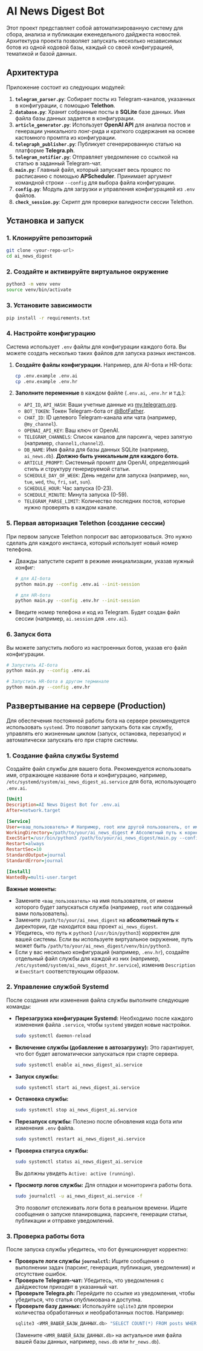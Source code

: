 # AI News Digest Bot

Этот проект представляет собой автоматизированную систему для сбора, анализа и публикации еженедельного дайджеста новостей. Архитектура проекта позволяет запускать несколько независимых ботов из одной кодовой базы, каждый со своей конфигурацией, тематикой и базой данных.

## Архитектура

Приложение состоит из следующих модулей:

1.  **`telegram_parser.py`**: Собирает посты из Telegram-каналов, указанных в конфигурации, с помощью **Telethon**.
2.  **`database.py`**: Хранит собранные посты в **SQLite** базе данных. Имя файла базы данных задается в конфигурации.
3.  **`article_generator.py`**: Использует **OpenAI API** для анализа постов и генерации уникального лонг-рида и краткого содержания на основе кастомного промпта из конфигурации.
4.  **`telegraph_publisher.py`**: Публикует сгенерированную статью на платформе **Telegra.ph**.
5.  **`telegram_notifier.py`**: Отправляет уведомление со ссылкой на статью в заданный Telegram-чат.
6.  **`main.py`**: Главный файл, который запускает весь процесс по расписанию с помощью **APScheduler**. Принимает аргумент командной строки `--config` для выбора файла конфигурации.
7.  **`config.py`**: Модуль для загрузки и управления конфигурацией из `.env` файлов.
8.  **`check_session.py`**: Скрипт для проверки валидности сессии Telethon.

## Установка и запуск

### 1. Клонируйте репозиторий
```bash
git clone <your-repo-url>
cd ai_news_digest
```

### 2. Создайте и активируйте виртуальное окружение
```bash
python3 -m venv venv
source venv/bin/activate
```

### 3. Установите зависимости
```bash
pip install -r requirements.txt
```

### 4. Настройте конфигурацию

Система использует `.env` файлы для конфигурации каждого бота. Вы можете создать несколько таких файлов для запуска разных инстансов.

1.  **Создайте файлы конфигурации.** Например, для AI-бота и HR-бота:
    ```bash
    cp .env.example .env.ai
    cp .env.example .env.hr
    ```

2.  **Заполните переменные** в каждом файле (`.env.ai`, `.env.hr` и т.д.):
    *   `API_ID`, `API_HASH`: Ваши учетные данные из [my.telegram.org](https://my.telegram.org).
    *   `BOT_TOKEN`: Токен Telegram-бота от [@BotFather](https://t.me/BotFather).
    *   `CHAT_ID`: ID целевого Telegram-канала или чата (например, `@my_channel`).
    *   `OPENAI_API_KEY`: Ваш ключ от OpenAI.
    *   `TELEGRAM_CHANNELS`: Список каналов для парсинга, через запятую (например, `channel1,channel2`).
    *   `DB_NAME`: Имя файла для базы данных SQLite (например, `ai_news.db`). **Должно быть уникальным для каждого бота.**
    *   `ARTICLE_PROMPT`: Системный промпт для OpenAI, определяющий стиль и структуру генерируемой статьи.
    *   `SCHEDULE_DAY_OF_WEEK`: День недели для запуска (например, `mon`, `tue`, `wed`, `thu`, `fri`, `sat`, `sun`).
    *   `SCHEDULE_HOUR`: Час запуска (0-23).
    *   `SCHEDULE_MINUTE`: Минута запуска (0-59).
    *   `TELEGRAM_PARSE_LIMIT`: Количество последних постов, которые нужно проверять в каждом канале.

### 5. Первая авторизация Telethon (создание сессии)

При первом запуске Telethon попросит вас авторизоваться. Это нужно сделать для каждого инстанса, который использует новый номер телефона.

*   Дважды запустите скрипт в режиме инициализации, указав нужный конфиг:
    ```bash
    # для AI-бота
    python main.py --config .env.ai --init-session
    
    # для HR-бота
    python main.py --config .env.hr --init-session
    ```
*   Введите номер телефона и код из Telegram. Будет создан файл сессии (например, `ai.session` для `.env.ai`).

### 6. Запуск бота

Вы можете запустить любого из настроенных ботов, указав его файл конфигурации.

```bash
# Запустить AI-бота
python main.py --config .env.ai

# Запустить HR-бота в другом терминале
python main.py --config .env.hr
```

## Развертывание на сервере (Production)

Для обеспечения постоянной работы бота на сервере рекомендуется использовать `systemd`. Это позволит запускать бота как службу, управлять его жизненным циклом (запуск, остановка, перезапуск) и автоматически запускать его при старте системы.

### 1. Создание файла службы Systemd

Создайте файл службы для вашего бота. Рекомендуется использовать имя, отражающее название бота и конфигурацию, например, `/etc/systemd/system/ai_news_digest_ai.service` для бота, использующего `.env.ai`.

```ini
[Unit]
Description=AI News Digest Bot for .env.ai
After=network.target

[Service]
User=<ваш_пользователь> # Например, root или другой пользователь, от имени которого будет работать бот
WorkingDirectory=/path/to/your/ai_news_digest # Абсолютный путь к корневой директории проекта
ExecStart=/usr/bin/python3 /path/to/your/ai_news_digest/main.py --config .env.ai
Restart=always
RestartSec=10
StandardOutput=journal
StandardError=journal

[Install]
WantedBy=multi-user.target
```

**Важные моменты:**
*   Замените `<ваш_пользователь>` на имя пользователя, от имени которого будет запускаться служба (например, `root` или созданный вами пользователь).
*   Замените `/path/to/your/ai_news_digest` на **абсолютный путь** к директории, где находится ваш проект `ai_news_digest`.
*   Убедитесь, что путь к `python3` (`/usr/bin/python3`) корректен для вашей системы. Если вы используете виртуальное окружение, путь может быть `/path/to/your/ai_news_digest/venv/bin/python3`.
*   Если у вас несколько конфигураций (например, `.env.hr`), создайте отдельный файл службы для каждой из них (например, `/etc/systemd/system/ai_news_digest_hr.service`), изменив `Description` и `ExecStart` соответствующим образом.

### 2. Управление службой Systemd

После создания или изменения файла службы выполните следующие команды:

*   **Перезагрузка конфигурации Systemd:**
    Необходимо после каждого изменения файла `.service`, чтобы `systemd` увидел новые настройки.
    ```bash
    sudo systemctl daemon-reload
    ```

*   **Включение службы (добавление в автозагрузку):**
    Это гарантирует, что бот будет автоматически запускаться при старте сервера.
    ```bash
    sudo systemctl enable ai_news_digest_ai.service
    ```

*   **Запуск службы:**
    ```bash
    sudo systemctl start ai_news_digest_ai.service
    ```

*   **Остановка службы:**
    ```bash
    sudo systemctl stop ai_news_digest_ai.service
    ```

*   **Перезапуск службы:**
    Полезно после обновления кода бота или изменения `.env` файла.
    ```bash
    sudo systemctl restart ai_news_digest_ai.service
    ```

*   **Проверка статуса службы:**
    ```bash
    sudo systemctl status ai_news_digest_ai.service
    ```
    Вы должны увидеть `Active: active (running)`.

*   **Просмотр логов службы:**
    Для отладки и мониторинга работы бота.
    ```bash
    sudo journalctl -u ai_news_digest_ai.service -f
    ```
    Это позволит отслеживать логи бота в реальном времени. Ищите сообщения о запуске планировщика, парсинге, генерации статьи, публикации и отправке уведомлений.

### 3. Проверка работы бота

После запуска службы убедитесь, что бот функционирует корректно:

*   **Проверьте логи службы `journalctl`:** Ищите сообщения о выполнении задач (парсинг, генерация, публикация, уведомления) и отсутствие ошибок.
*   **Проверьте Telegram-чат:** Убедитесь, что уведомления с дайджестом приходят в указанный чат.
*   **Проверьте Telegra.ph:** Перейдите по ссылке из уведомления, чтобы убедиться, что статья опубликована и доступна.
*   **Проверьте базу данных:** Используйте `sqlite3` для проверки количества обработанных и необработанных постов. Например:
    ```bash
    sqlite3 <ИМЯ_ВАШЕЙ_БАЗЫ_ДАННЫХ.db> "SELECT COUNT(*) FROM posts WHERE is_processed = 0;"
    ```
    (Замените `<ИМЯ_ВАШЕЙ_БАЗЫ_ДАННЫХ.db>` на актуальное имя файла вашей базы данных, например, `news.db` или `hr_news.db`).
